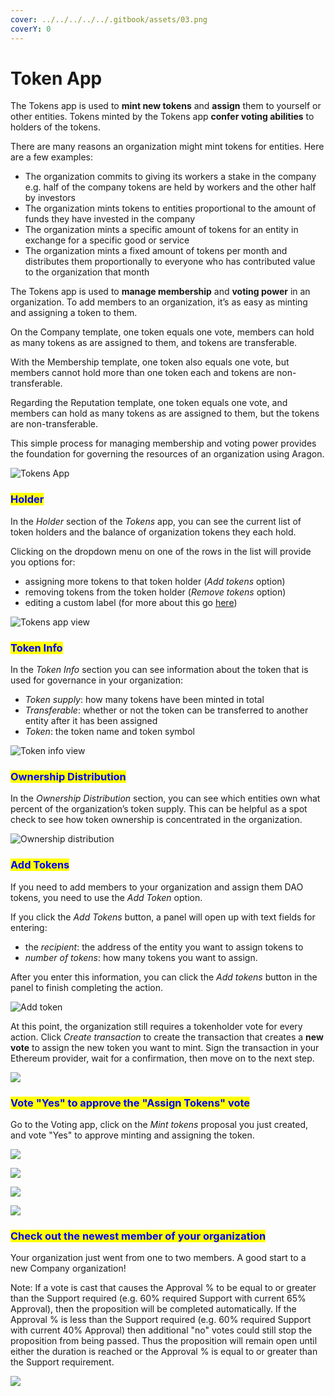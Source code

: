 ```yaml
---
cover: ../../../../../.gitbook/assets/03.png
coverY: 0
---
```


# Token App

The Tokens app is used to **mint new tokens** and **assign** them to yourself or other entities. Tokens minted by the Tokens app **confer voting abilities** to holders of the tokens.

There are many reasons an organization might mint tokens for entities. Here are a few examples:

* The organization commits to giving its workers a stake in the company e.g. half of the company tokens are held by workers and the other half by investors&#x20;
* The organization mints tokens to entities proportional to the amount of funds they have invested in the company
* The organization mints a specific amount of tokens for an entity in exchange for a specific good or service&#x20;
* The organization mints a fixed amount of tokens per month and distributes them proportionally to everyone who has contributed value to the organization that month

The Tokens app is used to **manage membership** and **voting power** in an organization. To add members to an organization, it’s as easy as minting and assigning a token to them.

On the Company template, one token equals one vote, members can hold as many tokens as are assigned to them, and tokens are transferable.&#x20;

With the Membership template, one token also equals one vote, but members cannot hold more than one token each and tokens are non-transferable.&#x20;

Regarding the Reputation template, one token equals one vote, and members can hold as many tokens as are assigned to them, but the tokens are non-transferable.

This simple process for managing membership and voting power provides the foundation for governing the resources of an organization using Aragon.

![Tokens App](https://d33v4339jhl8k0.cloudfront.net/docs/assets/5c98a4fe0428633d2cf3fcf7/images/5d867d542c7d3a7e9ae174bd/file-3GPg0yG2o5.png)

### <mark style="color:blue;">**Holder**</mark>

In the _Holder_ section of the _Tokens_ app, you can see the current list of token holders and the balance of organization tokens they each hold.&#x20;

Clicking on the dropdown menu on one of the rows in the list will provide you options for:

* assigning more tokens to that token holder (_Add tokens_ option)&#x20;
* removing tokens from the token holder (_Remove tokens_ option)
* editing a custom label (for more about this go [here](../home.md))

![Tokens app view](https://d33v4339jhl8k0.cloudfront.net/docs/assets/5c98a4fe0428633d2cf3fcf7/images/5d867d622c7d3a7e9ae174be/file-dgpIXaBkm6.png)

### <mark style="color:blue;">**Token Info**</mark>

In the _Token Info_ section you can see information about the token that is used for governance in your organization:

* _Token supply_: how many tokens have been minted in total
* _Transferable_: whether or not the token can be transferred to another entity after it has been assigned
* _Token_: the token name and token symbol

![Token info view](https://d33v4339jhl8k0.cloudfront.net/docs/assets/5c98a4fe0428633d2cf3fcf7/images/5d867df22c7d3a7e9ae174bf/file-7fiikNO0jj.png)

### <mark style="color:blue;">**Ownership Distribution**</mark>

In the _Ownership Distribution_ section, you can see which entities own what percent of the organization’s token supply. This can be helpful as a spot check to see how token ownership is concentrated in the organization.

![Ownership distribution](https://d33v4339jhl8k0.cloudfront.net/docs/assets/5c98a4fe0428633d2cf3fcf7/images/5d867dff04286364bc8f65d9/file-nj7kpToblW.png)

### <mark style="color:blue;">**Add Tokens**</mark>

If you need to add members to your organization and assign them DAO tokens, you need to use the _Add Token_ option.

If you click the _Add Tokens_ button, a panel will open up with text fields for entering:

* the _recipient_: the address of the entity you want to assign tokens to&#x20;
* _number of tokens_: how many tokens you want to assign.&#x20;

After you enter this information, you can click the _Add tokens_ button in the panel to finish completing the action.

![Add token](https://d33v4339jhl8k0.cloudfront.net/docs/assets/5c98a4fe0428633d2cf3fcf7/images/5d867e382c7d3a7e9ae174c0/file-gQIE902ZlX.png)

At this point, the organization still requires a tokenholder vote for every action. Click _Create transaction_ to create the transaction that creates a **new vote** to assign the new token you want to mint. Sign the transaction in your Ethereum provider, wait for a confirmation, then move on to the next step.



![](https://lh3.googleusercontent.com/RVlpE5QIyKb2gvvr5KQOf8ukZa0k5wczXfgOnnHfcvXI2JnBUtLX4KjKob\_EWMF9k9y1NjB1yzNcYrJLm2ETRezy7v9DDWucQNQ18OEQT\_8dBjMvSoZsymVIGK\_BJv\_8Cw1Mk88L)

### <mark style="color:blue;">**Vote "Yes" to approve the "Assign Tokens" vote**</mark>&#x20;

Go to the Voting app, click on the _Mint tokens_ proposal you just created, and vote "Yes" to approve minting and assigning the token.

![](https://d33v4339jhl8k0.cloudfront.net/docs/assets/5c98a4fe0428633d2cf3fcf7/images/5d8a553504286364bc8f7fff/file-qb1DOKAI56.png)

![](https://lh6.googleusercontent.com/OYlBJ41umTMbdfMLqS9geT8ycshlmUfUgPHz6pNkg9cwIx3zNKAb8elnfw0QAKpo5N9rpah\_vExxl2lJYQG3ChtEK-5evFmrDG\_C92IUjn6\_Gt1\_WD8sP2ntGPaiVAeo4jZrQq1\_)

![](https://lh5.googleusercontent.com/IJWz3XKDtHi4MlsuxGlLJ8zatP6RiAluev6UK72zn1kMlHkpzNMAZEGyqSxw\_sp5lRIwHNU5ErZI1F0tjh\_8yVfIx99ImrR3X\_Xy7DWd9MC8k\_nY9w4X5CVbH6EqwnR54SD3kBw7)

![](https://lh6.googleusercontent.com/SJXCuLvpm6UwVIvBsplOQCcH5mfm11meFrHj9HRVH1FOGiM\_ax8Wmzf4IoQtX2GJNSDLC7BrUn8RmdDuaZ0Vzd9fhH\_JT-TggnudmR\_408oQ6VC6N6JWZXi1Hc2SudTl\_Y1p0xzZ)

### <mark style="color:blue;">**Check out the newest member of your organization**</mark>

Your organization just went from one to two members. A good start to a new Company organization!

Note: If a vote is cast that causes the Approval % to be equal to or greater than the Support required (e.g. 60% required Support with current 65% Approval), then the proposition will be completed automatically. If the Approval % is less than the Support required (e.g. 60% required Support with current 40% Approval) then additional "no" votes could still stop the proposition from being passed. Thus the proposition will remain open until either the duration is reached or the  Approval % is equal to or greater than the Support requirement.&#x20;

![](https://lh4.googleusercontent.com/DOedZ-Oj8ettsh6BPRTs7e7aY9ubI8k\_1R9oYcVTdiDouLo3coVdYI4s8pGTtZdHqw65aS1JgJ4ZTdQT77Unz86R9BvorceFOaebefJP9u1UJ2pfMY71PPZEerI3uVcGD\_CW13UA)
